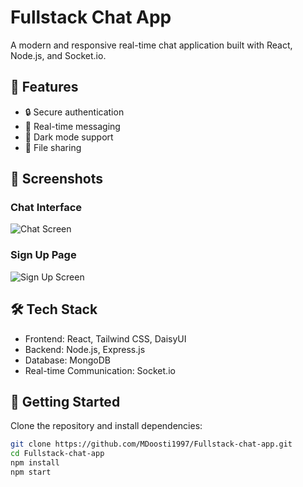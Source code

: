 # Fullstack Chat App  

A modern and responsive real-time chat application built with React, Node.js, and Socket.io.  

## 🚀 Features  
- 🔒 Secure authentication  
- 💬 Real-time messaging  
- 🎨 Dark mode support  
- 📁 File sharing  

## 📸 Screenshots  
### Chat Interface  
![Chat Screen](https://raw.githubusercontent.com/MDoosti1997/Fullstack-chat-app/main/Screenshot%20(1353).png)  

### Sign Up Page  
![Sign Up Screen](https://raw.githubusercontent.com/MDoosti1997/Fullstack-chat-app/main/Screenshot%20(1356).png)  

## 🛠 Tech Stack  
- Frontend: React, Tailwind CSS, DaisyUI  
- Backend: Node.js, Express.js  
- Database: MongoDB  
- Real-time Communication: Socket.io  

## 🚀 Getting Started  
Clone the repository and install dependencies:  
```sh
git clone https://github.com/MDoosti1997/Fullstack-chat-app.git  
cd Fullstack-chat-app  
npm install  
npm start  
